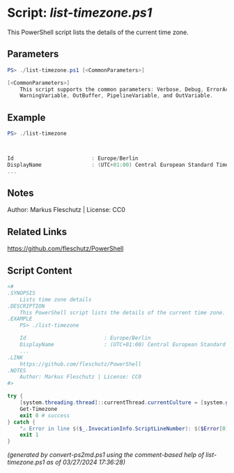 Script: *list-timezone.ps1*
========================

This PowerShell script lists the details of the current time zone.

Parameters
----------
```powershell
PS> ./list-timezone.ps1 [<CommonParameters>]

[<CommonParameters>]
    This script supports the common parameters: Verbose, Debug, ErrorAction, ErrorVariable, WarningAction, 
    WarningVariable, OutBuffer, PipelineVariable, and OutVariable.
```

Example
-------
```powershell
PS> ./list-timezone



Id                         : Europe/Berlin
DisplayName                : (UTC+01:00) Central European Standard Time
...

```

Notes
-----
Author: Markus Fleschutz | License: CC0

Related Links
-------------
https://github.com/fleschutz/PowerShell

Script Content
--------------
```powershell
<#
.SYNOPSIS
	Lists time zone details
.DESCRIPTION
	This PowerShell script lists the details of the current time zone.
.EXAMPLE
	PS> ./list-timezone

	Id                         : Europe/Berlin
	DisplayName                : (UTC+01:00) Central European Standard Time
	...
.LINK
	https://github.com/fleschutz/PowerShell
.NOTES
	Author: Markus Fleschutz | License: CC0
#>

try {
	[system.threading.thread]::currentThread.currentCulture = [system.globalization.cultureInfo]"en-US"
	Get-Timezone 
	exit 0 # success
} catch {
	"⚠️ Error in line $($_.InvocationInfo.ScriptLineNumber): $($Error[0])"
	exit 1
}
```

*(generated by convert-ps2md.ps1 using the comment-based help of list-timezone.ps1 as of 03/27/2024 17:36:28)*
